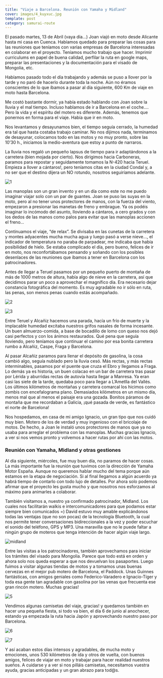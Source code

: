 ```yaml
---
title: "Viaje a Barcelona. Reunión con Yamaha y Midland"
cover: images/4_kuyxuc.jpg
template: post
category: samurai-route
---
```


El pasado martes, 13 de Abril (vaya día…) Joan viajó en moto desde Alicante hasta mi casa en Cuenca. Habíamos quedado para preparar las cosas para las reuniones que teníamos con varias empresas de Barcelona interesadas en colaborar en el proyecto. Teníamos mucho trabajo que hacer. Imprimir curriculums en papel de buena calidad, perfilar la ruta en google maps, preparar las presentaciones y la documentación para el visado de Mongolia, etc.

Habíamos pasado todo el día trabajando y además se puso a llover por la tarde y no paró de hacerlo durante toda la noche. Aún no éramos conscientes de lo que íbamos a pasar al día siguiente, 600 Km de viaje en moto hasta Barcelona.

Me costó bastante dormir, ya había estado hablando con Joan sobre la lluvia y el mal tiempo. Incluso hablamos de ir a Barcelona en el coche…. Pero la vida y el espíritu del motero es diferente. Además, tenemos que ponernos en forma para el viaje. Había que ir en moto.

Nos levantamos y desayunamos bien, el tiempo seguía cerrado, la humedad era tal que hasta costaba trabajo caminar. No nos dijimos nada, terminamos de desayunar, colocamos todo en las motos y no muy pronto, sobre las 10’30 h., iniciamos la medio-aventura que estoy a punto de narraros.

La lluvia nos regaló un pequeño lapsus de tiempo para ir adaptándonos a la carretera (bien mojada por cierto). Nos dirigimos hacia Carboneras, paramos para repostar y seguidamente tomamos la N-420 hacia Teruel. Empieza a llover a cántaros!, pero teníamos citas en la ciudad Condal y, a no ser que el destino dijera un NO rotundo, nosotros seguiríamos adelante.

![1](./images/1_ciiykf.jpg)

Las manoplas son un gran invento y en un día como este no me puedo imaginar viajar solo con un par de guantes. Joan se puso las suyas en la moto, pero al no tener unos protectores de manos, con la fuerza del viento, empezaron a presionar las manetas de freno y embrague. Ya os podéis imaginar lo incómodo del asunto, lloviendo a cántaros, a cero grados y con los dedos de las manos como palos para evitar que las manoplas accionen el freno…

Continuamos el viaje, “de relax”. Se divisaba en las cunetas de la carretera y montes adyacentes mucha mucha agua y luego pasó a verse nieve…, el indicador de temperatura no paraba de parpadear, me indicaba que había posibilidad de hielo. Se estaba complicado el día, pero bueno, felices de ir en moto, nos reconfortábamos pensando y soñando con los posibles desenlaces de las reuniones que íbamos a tener en Barcelona con los patrocinadores.

Antes de llegar a Teruel pasamos por un pequeño puerto de montaña de más de 1000 metros de altura, había algo de nieve en la carretera, así que decidimos parar un poco a aprovechar el magnífico día. Era necesario dejar constancia fotográfica del momento. Es muy agradable no ir sólo en ruta, las penas, son menos penas cuando estás acompañado.

![2](./images/2_pq7ijg.jpg)

![3](./images/3_ztiwhx.jpg)

Entre Teruel y Alcañiz hacemos una parada, hacía un frío de muerte y la implacable humedad excitaba nuestros grifos nasales de forma incesante. Un buen almuerzo-comida, a base de bocadillo de lomo con queso nos dejó casi perfectos y con los ánimos restaurados. Qué pena que seguía lloviendo, pero teníamos que continuar el camino por esa bonita carretera rumbo a Alcañiz, Caspe, Fraga y Barcelona.

Al pasar Alcañiz paramos para llenar el depósito de gasolina, la cosa cambió algo, seguía nublado pero la lluvia cesó. Más rectas, y más rectas interminables, pasamos por el puente que cruza el Ebro y llegamos a Fraga. Lo demás ya es historia, un buen colacao en un bar de carretera tras pasar por Lérida y aburridas rectas de autovía hasta llegar a Manresa. Ya eran casi las siete de la tarde, quedaba poco para llegar a L’Ametlla del Vallés. Los últimos kilómetros de montañas y carretera comarcal los hicimos como zombis con encefalograma plano. Demasiados kilómetros en un mismo día, menos mal que al menos el paisaje era una gozada. Bonitos páramos de montaña que me recordaban a Galicia, ¡qué pasada de verde, es fantástico el norte de Barcelona!

Nos hospedamos, en casa de mi amigo Ignacio, un gran tipo que nos cuidó muy bien. Motero de los de verdad y muy ingenioso con el bricolaje de motos. De hecho, a Joan le instaló unos protectores de manos que ya no usaba para arreglar el problema con las manoplas. Muchas gracias Ignacio, a ver si nos vemos pronto y volvemos a hacer rutas por ahí con las motos.

### Reunión con Yamaha, Midland y otras gestiones

Al día siguiente, miércoles, fue muy buen día, no paramos de hacer cosas. La más importante fue la reunión que tuvimos con la dirección de Yamaha Motor España. Aunque no queremos hablar mucho del tema porque aún estamos en la etapa de negociación. Si al final llegamos a algún acuerdo ya habrá tiempo de contarlo con todo lujo de detalles. Por ahora solo podemos afirmar que el proyecto les gusta mucho y que nosotros nos esforzamos al máximo para animarles a colaborar.

También visitamos a, nuestro ya confirmado patrocinador, Midland. Los cuales nos facilitarán walkis e intercomunicadores para que podamos estar siempre bien comunicados =) David estuvo muy amable explicándonos todas las ventajas (que no son pocas) de la tecnología Bluetooth, la cual nos permite tener conversaciones bidireccionales a la vez y poder escuchar el sonido del teléfono, GPS y MP3. Una maravilla que no le puede faltar a ningún grupo de moteros que tenga intención de hacer algún viaje largo.

![midland](./images/midland_pnhvh6.jpg)

Entre las visitas a los patrocinadores, también aprovechamos para iniciar los trámites del visado para Mongolia. Parece que todo está en orden y ahora solo nos queda esperar a que nos devuelvan los pasaportes. Luego fuimos a visitar algunas tiendas de motos y a tomamos unas buenas cervezas en el mejor pub motero de Barcelona, el Paddock. Unas Guinnes fantásticas, con amigos geniales como Federico-Varadero e Ignacio-Tíger y toda esa gente tan agradable con gasolina por las venas que frecuenta ese gran rincón motero. Muchas gracias!

![5](./images/5_w3i0th.jpg)

Vendimos algunas camisetas del viaje, gracias! y quedamos también en hacer una pequeña fiesta, si todo va bien, el día 6 de junio al anochecer, estando ya empezada la ruta hacia Japón y aprovechando nuestro paso por Barcelona.

![6](./images/6_gen06b.jpg)

![7](./images/7_ybsedb.jpg)

Y así acaban estos días intensos y agradables, de mucha moto y emociones, unos 530 kilómetros de ida y otros de vuelta, con buenos amigos, felices de viajar en moto y trabajar para hacer realidad nuestros sueños. A cuidarse y a ver si nos pilláis camisetas, necesitamos vuestra ayuda, gracias anticipadas y un gran abrazo para tod@s.
